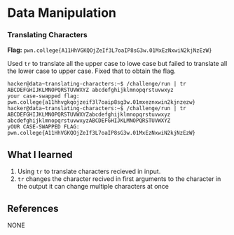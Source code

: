 # Data Manipulation 

### Translating Characters 

**Flag:** `pwn.college{A11HhVGKQOjZeIf3L7oaIP8sG3w.01MxEzNxwiN2kjNzEzW}`

Used `tr` to translate all the upper case to lowe case but failed to translate all the lower case to upper case. Fixed that to obtain the flag. 

```
hacker@data~translating-characters:~$ /challenge/run | tr ABCDEFGHIJKLMNOPQRSTUVWXYZ abcdefghijklmnopqrstuvwxyz
your case-swapped flag:
pwn.college{a11hhvgkqojzeif3l7oaip8sg3w.01mxeznxwin2kjnzezw}
hacker@data~translating-characters:~$ /challenge/run | tr ABCDEFGHIJKLMNOPQRSTUVWXYZabcdefghijklmnopqrstuvwxyz abcdefghijklmnopqrstuvwxyzABCDEFGHIJKLMNOPQRSTUVWXYZ
yOUR CASE-SWAPPED FLAG:
pwn.college{A11HhVGKQOjZeIf3L7oaIP8sG3w.01MxEzNxwiN2kjNzEzW}
```

## What I learned

1. Using `tr` to translate characters recieved in input.
2. `tr` changes the character recived in first arguments to the character in the output it can change multiple              characters at once

## References

NONE
